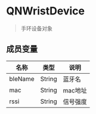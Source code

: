 <show-structure depth="2"/>

# QNWristDevice

> 手环设备对象

## 成员变量
| 名称      | 类型     | 说明  |
|---------|--------|-----|
| bleName | String | 蓝牙名 |
| mac     | String | mac地址 |
| rssi    | String | 信号强度 |